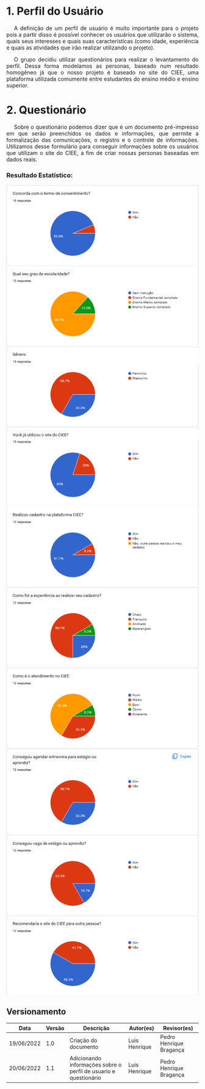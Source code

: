 # 1. Perfil do Usuário

<p style="text-indent: 20px;text-align: justify;">
    A definição de um perfil de usuário é muito importante
    para o projeto pois a partir disso é possível conhecer os
    usuários que utilizarão o sistema, quais seus interesses e quais suas 
    características (como idade, experiência e quais as atividades
    que irão realizar utilizando o projeto).
    <br/>
</p>
<p style="text-indent: 20px;text-align: justify;">   
    O grupo decidiu utilizar questionários para realizar o levantamento
    do perfil. Dessa forma modelamos as personas, baseado num resultado
    homogêneo já que o nosso projeto é baseado no site do CIEE, uma plataforma
    utilizada comumente entre estudantes do ensino médio e ensino superior.
</p>

# 2. Questionário

<p style="text-indent: 20px;text-align: justify;">
    Sobre o questionário podemos dizer que é um documento pré-impresso em que serão preenchidos os dados e informações, 
    que permite a formalização das comunicações, o registro e o controle de informações.
    Utilizamos desse formulário para conseguir informações sobre os usuários que utilizam o site do CIEE,
    a fim de criar nossas personas baseadas em dados reais. 
 </p>
 
 ### Resultado Estatístico:
 
 <img src="../img/questionario/pergunta1.png" style="width:80%, marginTop: 30px"/>
 <img src="../img/questionario/pergunta2.png" style="width:80%, marginTop: 30px"/>
 <img src="../img/questionario/pergunta3.png" style="width:80%, marginTop: 30px"/>
 <img src="../img/questionario/pergunta4.png" style="width:80%, marginTop: 30px"/>
 <img src="../img/questionario/pergunta5.png" style="width:80%, marginTop: 30px"/>
 <img src="../img/questionario/pergunta6.png" style="width:80%, marginTop: 30px"/>
 <img src="../img/questionario/pergunta7.png" style="width:80%, marginTop: 30px"/>
 <img src="../img/questionario/pergunta8.png" style="width:80%, marginTop: 30px"/>
 <img src="../img/questionario/pergunta9.png" style="width:80%, marginTop: 30px"/>
 <img src="../img/questionario/pergunta10.png" style="width:80%, marginTop: 30px"/>
 
 ## Versionamento

| Data       | Versão | Descrição                                  | Autor(es)      | Revisor(es)  |
| ---------- | ------ | ------------------------------------------ | -------------- | ------------ |
| 19/06/2022 | 1.0    | Criação do documento                       | Luis Henrique  | Pedro Henrique Bragança |
| 20/06/2022 | 1.1    | Adicionando informações sobre o perfil de usuario e  questionário | Luis Henrique  | Pedro Henrique Bragança |
